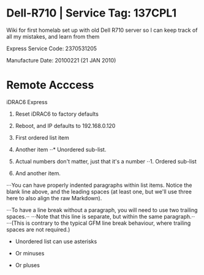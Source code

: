 # Dell-R710 | Service Tag: 137CPL1

Wiki for first homelab set up with old Dell R710 server so I can keep track of all my mistakes, and learn from them

Express Service Code: 2370531205

Manufacture Date: 20100221 (21 JAN 2010)


# Remote Acccess

iDRAC6 Express
1. Reset iDRAC6 to factory defaults
3. Reboot, and IP defaults to 192.168.0.120




1. First ordered list item
2. Another item
⋅⋅* Unordered sub-list. 
1. Actual numbers don't matter, just that it's a number
⋅⋅1. Ordered sub-list
4. And another item.

⋅⋅⋅You can have properly indented paragraphs within list items. Notice the blank line above, and the leading spaces (at least one, but we'll use three here to also align the raw Markdown).

⋅⋅⋅To have a line break without a paragraph, you will need to use two trailing spaces.⋅⋅
⋅⋅⋅Note that this line is separate, but within the same paragraph.⋅⋅
⋅⋅⋅(This is contrary to the typical GFM line break behaviour, where trailing spaces are not required.)

* Unordered list can use asterisks
- Or minuses
+ Or pluses
